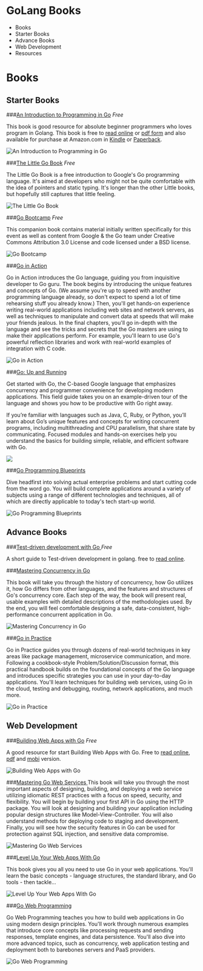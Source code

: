 GoLang Books
====
* Books
 * Starter Books
 * Advance Books
 * Web Development
* Resources

**Books**
====

**Starter Books**
----

###[An Introduction to Programming in Go](http://www.golang-book.com/) *Free*

This book is good resource for absolute beginner programmers who loves program in Golang.
This book is free to [read online](http://www.golang-book.com/) or [pdf form](http://www.golang-book.com/assets/pdf/gobook.pdf) and also available for purchase at Amazon.com in [Kindle](http://www.amazon.com/An-Introduction-Programming-Go-ebook/dp/B0095MCNAO/) or [Paperback](http://www.amazon.com/An-Introduction-Programming-Caleb-Doxsey/dp/1478355824).

![An Introduction to Programming in Go](http://www.golang-book.com/assets/img/cover.png)


###[The Little Go Book](http://openmymind.net/The-Little-Go-Book/) *Free*

The Little Go Book is a free introduction to Google's Go programming language. It's aimed at developers who might not be quite comfortable with the idea of pointers and static typing. It's longer than the other Little books, but hopefully still captures that little feeling.

![The Little Go Book](http://openmymind.net/assets/go/title.png)

###[Go Bootcamp](http://www.golangbootcamp.com/) *Free*

This companion book contains material initially written specifically for this event as well as content from Google & the Go team under Creative Commons Attribution 3.0 License and code licensed under a BSD license.

![Go Bootcamp](https://softcover.s3.amazonaws.com/38/GoBootcamp/images/cover-web.png)

###[Go in Action](http://www.manning.com/ketelsen/)

Go in Action introduces the Go language, guiding you from inquisitive developer to Go guru. The book begins by introducing the unique features and concepts of Go. (We assume you're up to speed with another programming language already, so don't expect to spend a lot of time rehearsing stuff you already know.) Then, you'll get hands-on experience writing real-world applications including web sites and network servers, as well as techniques to manipulate and convert data at speeds that will make your friends jealous. In the final chapters, you'll go in-depth with the language and see the tricks and secrets that the Go masters are using to make their applications perform. For example, you'll learn to use Go's powerful reflection libraries and work with real-world examples of integration with C code.

![Go in Action](http://www.manning.com/ketelsen/Ketelsen_cover150.jpg)

###[Go: Up and Running](http://shop.oreilly.com/product/0636920030638.do?sortby=bestSellers)

Get started with Go, the C-based Google language that emphasizes concurrency and programmer convenience for developing modern applications. This field guide takes you on an example-driven tour of the language and shows you how to be productive with Go right away.

If you’re familiar with languages such as Java, C, Ruby, or Python, you’ll learn about Go’s unique features and concepts for writing concurrent programs, including multithreading and CPU parallelism, that share state by communicating. Focused modules and hands-on exercises help you understand the basics for building simple, reliable, and efficient software with Go.

![](http://akamaicovers.oreilly.com/images/0636920030638/lrg.jpg)

###[Go Programming Blueprints](http://shop.oreilly.com/product/110000479.do)

Dive headfirst into solving actual enterprise problems and start cutting code from the word go. You will build complete applications around a variety of subjects using a range of different technologies and techniques, all of which are directly applicable to today's tech start-up world.

![Go Programming Blueprints](http://akamaicovers.oreilly.com/images/9781783988020/lrg.jpg)




**Advance Books**
---

###[Test-driven development with Go ](https://leanpub.com/golang-tdd) *Free*

A short guide to Test-driven development in golang. free to [read online](https://leanpub.com/golang-tdd/read).

###[Mastering Concurrency in Go](http://shop.oreilly.com/product/9781783983483.do)

This book will take you through the history of concurrency, how Go utilizes it, how Go differs from other languages, and the features and structures of Go's concurrency core. Each step of the way, the book will present real, usable examples with detailed descriptions of the methodologies used. By the end, you will feel comfortable designing a safe, data-consistent, high-performance concurrent application in Go.

![Mastering Concurrency in Go](http://akamaicovers.oreilly.com/images/9781783983483/lrg.jpg)


###[Go in Practice]()

Go in Practice guides you through dozens of real-world techniques in key areas like package management, microservice communication, and more. Following a cookbook-style Problem/Solution/Discussion format, this practical handbook builds on the foundational concepts of the Go language and introduces specific strategies you can use in your day-to-day applications. You'll learn techniques for building web services, using Go in the cloud, testing and debugging, routing, network applications, and much more.

![Go in Practice](http://www.manning.com/butcher/butcher_cover150.jpg)


**Web Development**
----
###[Building Web Apps with Go](https://www.gitbook.com/book/codegangsta/building-web-apps-with-go/details) *Free*

A good resource for start Building Web Apps with Go. Free to [read online](http://codegangsta.gitbooks.io/building-web-apps-with-go/content/), [pdf](https://www.gitbook.com/book/codegangsta/building-web-apps-with-go/details) and [mobi](https://www.gitbook.com/book/codegangsta/building-web-apps-with-go/details) version.

![Building Web Apps with Go](https://sm3lir.cloudimage.io/s/width/226/https://www.gitbook.com/cover/book/codegangsta/building-web-apps-with-go.jpg?build=1417051877195&v=6.12.4)

###[Mastering Go Web Services ](http://shop.oreilly.com/product/9781783981304.do)
This book will take you through the most important aspects of designing, building, and deploying a web service utilizing idiomatic REST practices with a focus on speed, security, and flexibility. You will begin by building your first API in Go using the HTTP package. You will look at designing and building your application including popular design structures like Model-View-Controller. You will also understand methods for deploying code to staging and development. Finally, you will see how the security features in Go can be used for protection against SQL injection, and sensitive data compromise.

![Mastering Go Web Services](http://akamaicovers.oreilly.com/images/9781783981304/lrg.jpg)


###[Level Up Your Web Apps With Go](http://shop.oreilly.com/product/9780992461294.do)

This book gives you all you need to use Go in your web applications. You'll learn the basic concepts - language structures, the standard library, and Go tools - then tackle...

![Level Up Your Web Apps With Go](http://akamaicovers.oreilly.com/images/9780992461294/lrg.jpg)


###[Go Web Programming](http://www.manning.com/chang/)

Go Web Programming teaches you how to build web applications in Go using modern design principles. You'll work through numerous examples that introduce core concepts like processing requests and sending responses, template engines, and data persistence. You'll also dive into more advanced topics, such as concurrency, web application testing and deployment both to barebones servers and PaaS providers.

![Go Web Programming](http://www.manning.com/chang/chang_cover150.jpg)
